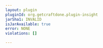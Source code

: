 ```yaml
---
layout: plugin
pluginId: org.getcraftdone.plugin-insight
jarSha1: INVALID
isJarAvailable: true
error: NONE
violations: []

---
```

